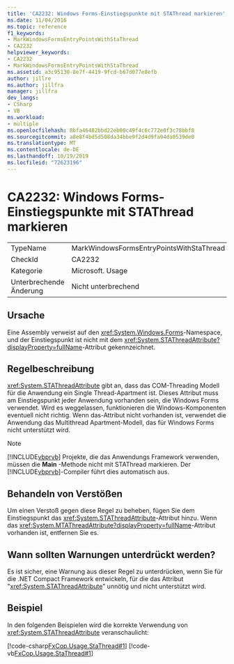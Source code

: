 ```yaml
---
title: 'CA2232: Windows Forms-Einstiegspunkte mit STAThread markieren'
ms.date: 11/04/2016
ms.topic: reference
f1_keywords:
- MarkWindowsFormsEntryPointsWithStaThread
- CA2232
helpviewer_keywords:
- CA2232
- MarkWindowsFormsEntryPointsWithStaThread
ms.assetid: a3c95130-8e7f-4419-9fcd-b67d077e8efb
author: jillre
ms.author: jillfra
manager: jillfra
dev_langs:
- CSharp
- VB
ms.workload:
- multiple
ms.openlocfilehash: 8bfa46482bbd22eb00c49f4c6c772e0f3c78bbf8
ms.sourcegitcommit: a8e8f4bd5d508da34bbe9f2d4d9fa94da0539de0
ms.translationtype: MT
ms.contentlocale: de-DE
ms.lasthandoff: 10/19/2019
ms.locfileid: "72623196"
---
```

# <a name="ca2232-mark-windows-forms-entry-points-with-stathread"></a>CA2232: Windows Forms-Einstiegspunkte mit STAThread markieren

|||
|-|-|
|TypeName|MarkWindowsFormsEntryPointsWithStaThread|
|CheckId|CA2232|
|Kategorie|Microsoft. Usage|
|Unterbrechende Änderung|Nicht unterbrechend|

## <a name="cause"></a>Ursache
Eine Assembly verweist auf den <xref:System.Windows.Forms>-Namespace, und der Einstiegspunkt ist nicht mit dem <xref:System.STAThreadAttribute?displayProperty=fullName>-Attribut gekennzeichnet.

## <a name="rule-description"></a>Regelbeschreibung
 <xref:System.STAThreadAttribute> gibt an, dass das COM-Threading Modell für die Anwendung ein Single Thread-Apartment ist. Dieses Attribut muss am Einstiegspunkt jeder Anwendung vorhanden sein, die Windows Forms verwendet. Wird es weggelassen, funktionieren die Windows-Komponenten eventuell nicht richtig. Wenn das-Attribut nicht vorhanden ist, verwendet die Anwendung das Multithread Apartment-Modell, das für Windows Forms nicht unterstützt wird.

> [!NOTE]
> [!INCLUDE[vbprvb](../code-quality/includes/vbprvb_md.md)] Projekte, die das Anwendungs Framework verwenden, müssen die **Main** -Methode nicht mit STAThread markieren. Der [!INCLUDE[vbprvb](../code-quality/includes/vbprvb_md.md)]-Compiler führt dies automatisch aus.

## <a name="how-to-fix-violations"></a>Behandeln von Verstößen
Um einen Verstoß gegen diese Regel zu beheben, fügen Sie dem Einstiegspunkt das <xref:System.STAThreadAttribute>-Attribut hinzu. Wenn das <xref:System.MTAThreadAttribute?displayProperty=fullName>-Attribut vorhanden ist, entfernen Sie es.

## <a name="when-to-suppress-warnings"></a>Wann sollten Warnungen unterdrückt werden?
Es ist sicher, eine Warnung aus dieser Regel zu unterdrücken, wenn Sie für die .NET Compact Framework entwickeln, für die das Attribut "<xref:System.STAThreadAttribute>" unnötig und nicht unterstützt wird.

## <a name="example"></a>Beispiel
In den folgenden Beispielen wird die korrekte Verwendung von <xref:System.STAThreadAttribute> veranschaulicht:

[!code-csharp[FxCop.Usage.StaThread#1](../code-quality/codesnippet/CSharp/ca2232-mark-windows-forms-entry-points-with-stathread_1.cs)]
[!code-vb[FxCop.Usage.StaThread#1](../code-quality/codesnippet/VisualBasic/ca2232-mark-windows-forms-entry-points-with-stathread_1.vb)]
